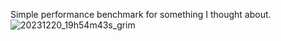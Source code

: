 Simple performance benchmark for something I thought about.
![20231220_19h54m43s_grim](https://github.com/Celestial-Gemstone/sort-perf/assets/79963380/f730dbda-414d-4776-acdd-83b0dbce431e)
